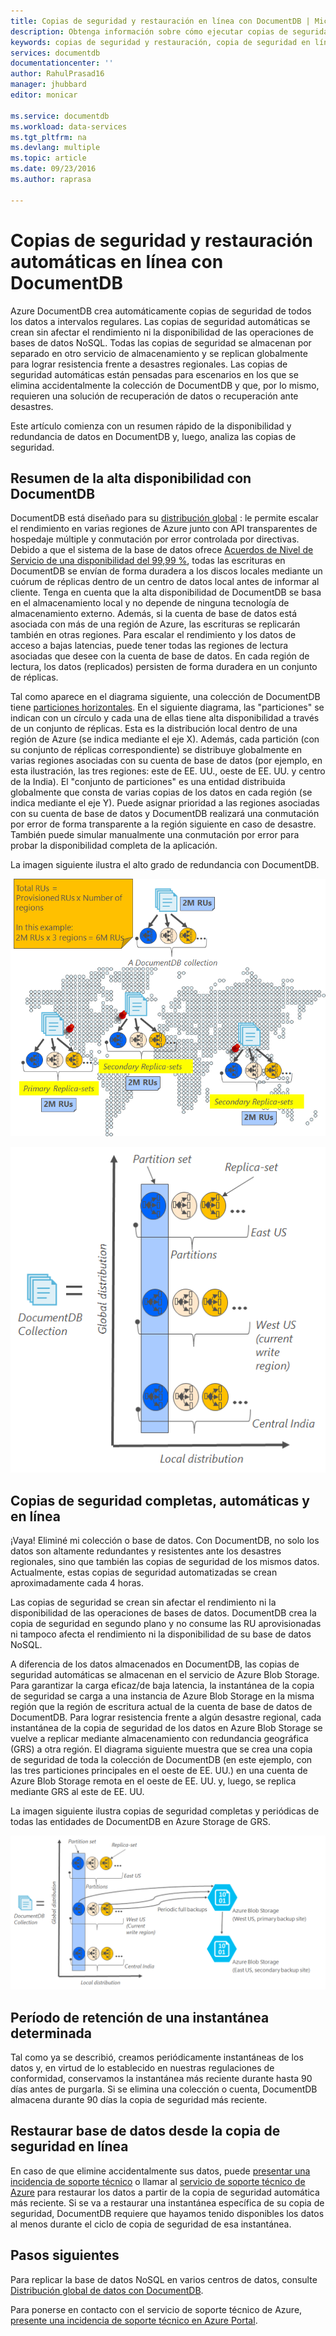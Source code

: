 ```yaml
---
title: Copias de seguridad y restauración en línea con DocumentDB | Microsoft Docs
description: Obtenga información sobre cómo ejecutar copias de seguridad y restauración automáticas de bases de datos NoSQL con Azure DocumentDB.
keywords: copias de seguridad y restauración, copia de seguridad en línea
services: documentdb
documentationcenter: ''
author: RahulPrasad16
manager: jhubbard
editor: monicar

ms.service: documentdb
ms.workload: data-services
ms.tgt_pltfrm: na
ms.devlang: multiple
ms.topic: article
ms.date: 09/23/2016
ms.author: raprasa

---
```

# <a name="automatic-online-backup-and-restore-with-documentdb"></a>Copias de seguridad y restauración automáticas en línea con DocumentDB
Azure DocumentDB crea automáticamente copias de seguridad de todos los datos a intervalos regulares. Las copias de seguridad automáticas se crean sin afectar el rendimiento ni la disponibilidad de las operaciones de bases de datos NoSQL. Todas las copias de seguridad se almacenan por separado en otro servicio de almacenamiento y se replican globalmente para lograr resistencia frente a desastres regionales. Las copias de seguridad automáticas están pensadas para escenarios en los que se elimina accidentalmente la colección de DocumentDB y que, por lo mismo, requieren una solución de recuperación de datos o recuperación ante desastres.  

Este artículo comienza con un resumen rápido de la disponibilidad y redundancia de datos en DocumentDB y, luego, analiza las copias de seguridad. 

## <a name="high-availability-with-documentdb---a-recap"></a>Resumen de la alta disponibilidad con DocumentDB
DocumentDB está diseñado para su [distribución global](documentdb-distribute-data-globally.md) : le permite escalar el rendimiento en varias regiones de Azure junto con API transparentes de hospedaje múltiple y conmutación por error controlada por directivas. Debido a que el sistema de la base de datos ofrece [Acuerdos de Nivel de Servicio de una disponibilidad del 99,99 %](https://azure.microsoft.com/support/legal/sla/documentdb/v1_0/), todas las escrituras en DocumentDB se envían de forma duradera a los discos locales mediante un cuórum de réplicas dentro de un centro de datos local antes de informar al cliente. Tenga en cuenta que la alta disponibilidad de DocumentDB se basa en el almacenamiento local y no depende de ninguna tecnología de almacenamiento externo. Además, si la cuenta de base de datos está asociada con más de una región de Azure, las escrituras se replicarán también en otras regiones. Para escalar el rendimiento y los datos de acceso a bajas latencias, puede tener todas las regiones de lectura asociadas que desee con la cuenta de base de datos. En cada región de lectura, los datos (replicados) persisten de forma duradera en un conjunto de réplicas.  

Tal como aparece en el diagrama siguiente, una colección de DocumentDB tiene [particiones horizontales](documentdb-partition-data.md). En el siguiente diagrama, las "particiones" se indican con un círculo y cada una de ellas tiene alta disponibilidad a través de un conjunto de réplicas. Esta es la distribución local dentro de una región de Azure (se indica mediante el eje X). Además, cada partición (con su conjunto de réplicas correspondiente) se distribuye globalmente en varias regiones asociadas con su cuenta de base de datos (por ejemplo, en esta ilustración, las tres regiones: este de EE. UU., oeste de EE. UU. y centro de la India). El "conjunto de particiones" es una entidad distribuida globalmente que consta de varias copias de los datos en cada región (se indica mediante el eje Y). Puede asignar prioridad a las regiones asociadas con su cuenta de base de datos y DocumentDB realizará una conmutación por error de forma transparente a la región siguiente en caso de desastre. También puede simular manualmente una conmutación por error para probar la disponibilidad completa de la aplicación.  

La imagen siguiente ilustra el alto grado de redundancia con DocumentDB.

![Alto grado de redundancia con DocumentDB](./media/documentdb-online-backup-and-restore/azure-documentdb-nosql-database-redundancy.png)

![Alto grado de redundancia con DocumentDB](./media/documentdb-online-backup-and-restore/azure-documentdb-nosql-database-global-distribution.png)

## <a name="full,-automatic,-online-backups"></a>Copias de seguridad completas, automáticas y en línea
¡Vaya! Eliminé mi colección o base de datos. Con DocumentDB, no solo los datos son altamente redundantes y resistentes ante los desastres regionales, sino que también las copias de seguridad de los mismos datos. Actualmente, estas copias de seguridad automatizadas se crean aproximadamente cada 4 horas. 

Las copias de seguridad se crean sin afectar el rendimiento ni la disponibilidad de las operaciones de bases de datos. DocumentDB crea la copia de seguridad en segundo plano y no consume las RU aprovisionadas ni tampoco afecta el rendimiento ni la disponibilidad de su base de datos NoSQL. 

A diferencia de los datos almacenados en DocumentDB, las copias de seguridad automáticas se almacenan en el servicio de Azure Blob Storage. Para garantizar la carga eficaz/de baja latencia, la instantánea de la copia de seguridad se carga a una instancia de Azure Blob Storage en la misma región que la región de escritura actual de la cuenta de base de datos de DocumentDB. Para lograr resistencia frente a algún desastre regional, cada instantánea de la copia de seguridad de los datos en Azure Blob Storage se vuelve a replicar mediante almacenamiento con redundancia geográfica (GRS) a otra región. El diagrama siguiente muestra que se crea una copia de seguridad de toda la colección de DocumentDB (en este ejemplo, con las tres particiones principales en el oeste de EE. UU.) en una cuenta de Azure Blob Storage remota en el oeste de EE. UU. y, luego, se replica mediante GRS al este de EE. UU. 

La imagen siguiente ilustra copias de seguridad completas y periódicas de todas las entidades de DocumentDB en Azure Storage de GRS.

![Copias de seguridad completas y periódicas de todas las entidades de DocumentDB en Azure Storage de GRS](./media/documentdb-online-backup-and-restore/azure-documentdb-nosql-database-automatic-backup.png)

## <a name="retention-period-for-a-given-snapshot"></a>Período de retención de una instantánea determinada
Tal como ya se describió, creamos periódicamente instantáneas de los datos y, en virtud de lo establecido en nuestras regulaciones de conformidad, conservamos la instantánea más reciente durante hasta 90 días antes de purgarla. Si se elimina una colección o cuenta, DocumentDB almacena durante 90 días la copia de seguridad más reciente.

## <a name="restore-database-from-the-online-backup"></a>Restaurar base de datos desde la copia de seguridad en línea
En caso de que elimine accidentalmente sus datos, puede [presentar una incidencia de soporte técnico](https://portal.azure.com/?#blade/Microsoft_Azure_Support/HelpAndSupportBlade) o llamar al [servicio de soporte técnico de Azure](https://azure.microsoft.com/support/options/) para restaurar los datos a partir de la copia de seguridad automática más reciente. Si se va a restaurar una instantánea específica de su copia de seguridad, DocumentDB requiere que hayamos tenido disponibles los datos al menos durante el ciclo de copia de seguridad de esa instantánea.

## <a name="next-steps"></a>Pasos siguientes
Para replicar la base de datos NoSQL en varios centros de datos, consulte [Distribución global de datos con DocumentDB](documentdb-distribute-data-globally.md). 

Para ponerse en contacto con el servicio de soporte técnico de Azure, [presente una incidencia de soporte técnico en Azure Portal](https://portal.azure.com/?#blade/Microsoft_Azure_Support/HelpAndSupportBlade).

<!--HONumber=Oct16_HO2-->



